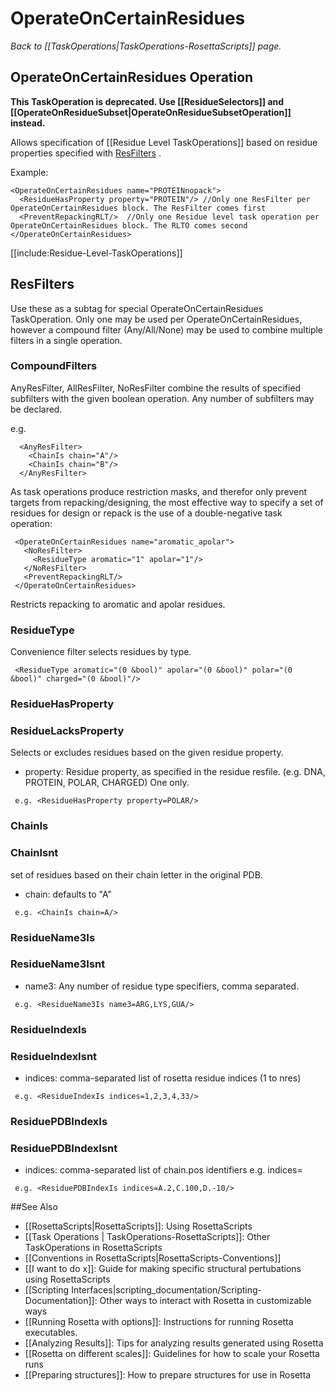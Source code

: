 # OperateOnCertainResidues
*Back to [[TaskOperations|TaskOperations-RosettaScripts]] page.*
## OperateOnCertainResidues Operation

**This TaskOperation is deprecated. Use [[ResidueSelectors]] and [[OperateOnResidueSubset|OperateOnResidueSubsetOperation]] instead.**

Allows specification of [[Residue Level TaskOperations]] based on residue properties specified with [ResFilters](#ResFilters) .

Example:

    <OperateOnCertainResidues name="PROTEINnopack">
      <ResidueHasProperty property="PROTEIN"/> //Only one ResFilter per OperateOnCertainResidues block. The ResFilter comes first
      <PreventRepackingRLT/>  //Only one Residue level task operation per OperateOnCertainResidues block. The RLTO comes second
    </OperateOnCertainResidues>

[[include:Residue-Level-TaskOperations]]
<!--Why does this work in preview but not on the actual page?!?!?! -->
ResFilters
----------

Use these as a subtag for special OperateOnCertainResidues TaskOperation. Only one may be used per OperateOnCertainResidues, however a compound filter (Any/All/None) may be used to combine multiple filters in a single operation.

### CompoundFilters

AnyResFilter, AllResFilter, NoResFilter combine the results of specified subfilters with the given boolean operation. Any number of subfilters may be declared.

e.g.

      <AnyResFilter>
        <ChainIs chain="A"/>
        <ChainIs chain="B"/>
      </AnyResFilter>

As task operations produce restriction masks, and therefor only prevent targets from repacking/designing, the most effective way to specify a set of residues for design or repack is the use of a double-negative task operation:

     <OperateOnCertainResidues name="aromatic_apolar">
       <NoResFilter>
         <ResidueType aromatic="1" apolar="1"/>
       </NoResFilter>
       <PreventRepackingRLT/>
     </OperateOnCertainResidues>

Restricts repacking to aromatic and apolar residues.

### ResidueType

Convenience filter selects residues by type.

     <ResidueType aromatic="(0 &bool)" apolar="(0 &bool)" polar="(0 &bool)" charged="(0 &bool)"/>

### ResidueHasProperty

### ResidueLacksProperty

Selects or excludes residues based on the given residue property.

-   property: Residue property, as specified in the residue resfile. (e.g. DNA, PROTEIN, POLAR, CHARGED) One only.

<!-- -->

     e.g. <ResidueHasProperty property=POLAR/>

### ChainIs

### ChainIsnt

set of residues based on their chain letter in the original PDB.

-   chain: defaults to "A"

<!-- -->

     e.g. <ChainIs chain=A/>

### ResidueName3Is

### ResidueName3Isnt

-   name3: Any number of residue type specifiers, comma separated.

<!-- -->

     e.g. <ResidueName3Is name3=ARG,LYS,GUA/>

### ResidueIndexIs

### ResidueIndexIsnt

-   indices: comma-separated list of rosetta residue indices (1 to nres)

<!-- -->

     e.g. <ResidueIndexIs indices=1,2,3,4,33/>

### ResiduePDBIndexIs

### ResiduePDBIndexIsnt

-   indices: comma-separated list of chain.pos identifiers e.g. indices=

<!-- -->

     e.g. <ResiduePDBIndexIs indices=A.2,C.100,D.-10/>

##See Also

* [[RosettaScripts|RosettaScripts]]: Using RosettaScripts
* [[Task Operations | TaskOperations-RosettaScripts]]: Other TaskOperations in RosettaScripts
* [[Conventions in RosettaScripts|RosettaScripts-Conventions]]
* [[I want to do x]]: Guide for making specific structural pertubations using RosettaScripts
* [[Scripting Interfaces|scripting_documentation/Scripting-Documentation]]: Other ways to interact with Rosetta in customizable ways
* [[Running Rosetta with options]]: Instructions for running Rosetta executables.
* [[Analyzing Results]]: Tips for analyzing results generated using Rosetta
* [[Rosetta on different scales]]: Guidelines for how to scale your Rosetta runs
* [[Preparing structures]]: How to prepare structures for use in Rosetta